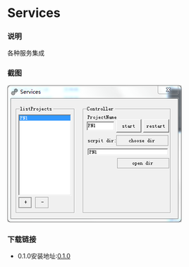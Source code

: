 # Services

### 说明
各种服务集成


### 截图

[![截图](/images/screen_1.png)](/images/screen_1.png)


### 下载链接

- 0.1.0安装地址:[0.1.0](https://pan.baidu.com/s/1bDSJka)